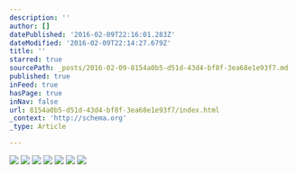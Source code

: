 ```yaml
---
description: ''
author: []
datePublished: '2016-02-09T22:16:01.283Z'
dateModified: '2016-02-09T22:14:27.679Z'
title: ''
starred: true
sourcePath: _posts/2016-02-09-8154a0b5-d51d-43d4-bf8f-3ea68e1e93f7.md
published: true
inFeed: true
hasPage: true
inNav: false
url: 8154a0b5-d51d-43d4-bf8f-3ea68e1e93f7/index.html
_context: 'http://schema.org'
_type: Article

---
```

![](https://the-grid-user-content.s3-us-west-2.amazonaws.com/91a3b561-48c7-42c2-a045-abfcde80d06f.png)
![](https://the-grid-user-content.s3-us-west-2.amazonaws.com/6869d13b-4ff6-4908-821d-9b47a5d83931.png)
![](https://the-grid-user-content.s3-us-west-2.amazonaws.com/b2e21b5a-4f65-4c9f-b9c3-6beba1a81f83.png)
![](https://the-grid-user-content.s3-us-west-2.amazonaws.com/15b5d34b-ece3-44d0-acd7-4fd189b1797e.png)
![](https://the-grid-user-content.s3-us-west-2.amazonaws.com/0cea759a-1246-450c-ad3e-0d720242e522.png)
![](https://the-grid-user-content.s3-us-west-2.amazonaws.com/cb5cf580-695b-451b-a107-fc67a185bf7a.png)
![](https://the-grid-user-content.s3-us-west-2.amazonaws.com/1ae471d2-e71d-4243-bc66-fc74fe32a25d.png)